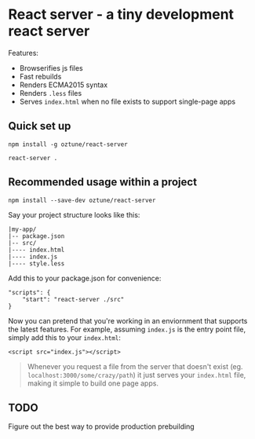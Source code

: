 # React server - a tiny development react server

Features:
- Browserifies js files
- Fast rebuilds
- Renders ECMA2015 syntax
- Renders `.less` files
- Serves `index.html` when no file exists to support single-page apps

## Quick set up

```
npm install -g oztune/react-server
```

```
react-server .
```

## Recommended usage within a project

```
npm install --save-dev oztune/react-server
```

Say your project structure looks like this:

    |my-app/
    |-- package.json
    |-- src/
    |---- index.html
    |---- index.js
    |---- style.less
    
Add this to your package.json for convenience:

    "scripts": {
        "start": "react-server ./src"
    }

Now you can pretend that you're working in an enviornment that supports the latest features. For example, assuming `index.js` is the entry point file, simply add this to your `index.html`:

    <script src="index.js"></script>
    
> Whenever you request a file from the server that doesn't exist (eg. `localhost:3000/some/crazy/path`) it just serves your `index.html` file, making it simple to build one page apps.

## TODO

Figure out the best way to provide production prebuilding
